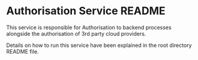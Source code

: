 # Authorisation Service README

This service is responsible for Authorisation to backend processes alongside the authorisation of 3rd party cloud providers.

Details on how to run this service have been explained in the root directory README file.




